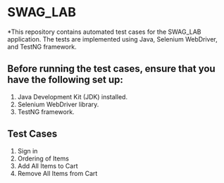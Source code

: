 # SWAG_LAB
*This repository contains automated test cases for the SWAG_LAB application. The tests are implemented using Java, Selenium WebDriver, and TestNG framework.

## Before running the test cases, ensure that you have the following set up:
1. Java Development Kit (JDK) installed.
2. Selenium WebDriver library.
3. TestNG framework.


## Test Cases
1. Sign in 
2. Ordering of Items 
3. Add All Items to Cart 
4. Remove All Items from Cart
